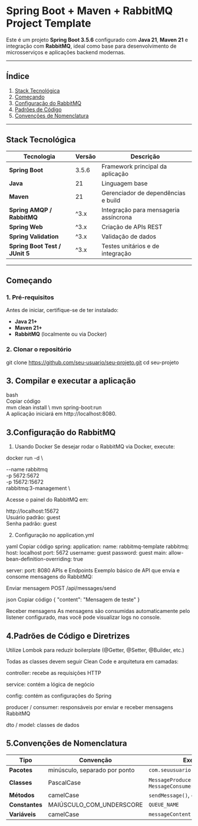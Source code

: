 # Spring Boot + Maven + RabbitMQ Project Template

Este é um projeto **Spring Boot 3.5.6** configurado com **Java 21**, **Maven 21** e integração com **RabbitMQ**, ideal como base para desenvolvimento de microsserviços e aplicações backend modernas.

---

## Índice

1. [Stack Tecnológica](#stack-tecnológica)  
2. [Começando](#começando)  
3. [Configuração do RabbitMQ](#configuração-do-rabbitmq)  
4. [Padrões de Código](#padrões-de-código-e-diretrizes)  
5. [Convenções de Nomenclatura](#convenções-de-nomenclatura)  

---

## Stack Tecnológica

| Tecnologia | Versão | Descrição |
|-------------|---------|-----------|
| **Spring Boot** | 3.5.6 | Framework principal da aplicação |
| **Java** | 21 | Linguagem base |
| **Maven** | 21 | Gerenciador de dependências e build |
| **Spring AMQP / RabbitMQ** | ^3.x | Integração para mensageria assíncrona |
| **Spring Web** | ^3.x | Criação de APIs REST |
| **Spring Validation** | ^3.x | Validação de dados |
| **Spring Boot Test / JUnit 5** | ^3.x | Testes unitários e de integração |

---

## Começando

### 1. Pré-requisitos

Antes de iniciar, certifique-se de ter instalado:
- **Java 21+**
- **Maven 21+**
- **RabbitMQ** (localmente ou via Docker)

### 2. Clonar o repositório

git clone https://github.com/seu-usuario/seu-projeto.git
cd seu-projeto

## 3. Compilar e executar a aplicação
bash \
Copiar código \
mvn clean install \ 
mvn spring-boot:run \
A aplicação iniciará em http://localhost:8080.

## 3.Configuração do RabbitMQ

1. Usando Docker
Se desejar rodar o RabbitMQ via Docker, execute:


docker run -d \

  --name rabbitmq \
  -p 5672:5672 \
  -p 15672:15672 \
  rabbitmq:3-management \
  
Acesse o painel do RabbitMQ em:

http://localhost:15672 \
Usuário padrão: guest \
Senha padrão: guest 

2. Configuração no application.yml
   
yaml
Copiar código
spring:
  application:
    name: rabbitmq-template
  rabbitmq:
    host: localhost
    port: 5672
    username: guest
    password: guest
  main:
    allow-bean-definition-overriding: true

server:
  port: 8080
APIs e Endpoints
Exemplo básico de API que envia e consome mensagens do RabbitMQ:

Enviar mensagem
POST /api/messages/send

json
Copiar código
{
  "content": "Mensagem de teste"
}

Receber mensagens
As mensagens são consumidas automaticamente pelo listener configurado, mas você pode visualizar logs no console.

## 4.Padrões de Código e Diretrizes

Utilize Lombok para reduzir boilerplate (@Getter, @Setter, @Builder, etc.)

Todas as classes devem seguir Clean Code e arquitetura em camadas:

controller: recebe as requisições HTTP

service: contém a lógica de negócio

config: contém as configurações do Spring

producer / consumer: responsáveis por enviar e receber mensagens RabbitMQ

dto / model: classes de dados

## 5.Convenções de Nomenclatura
| Tipo         | Convenção                 | Exemplo                              |
|---------------|---------------------------|---------------------------------------|
| **Pacotes**   | minúsculo, separado por ponto | `com.seuusuario.rabbitmqtemplate`     |
| **Classes**   | PascalCase                | `MessageProducer`, `MessageConsumer`  |
| **Métodos**   | camelCase                 | `sendMessage()`, `consumeMessage()`   |
| **Constantes**| MAIÚSCULO_COM_UNDERSCORE  | `QUEUE_NAME`                          |
| **Variáveis** | camelCase                 | `messageContent`                      |
